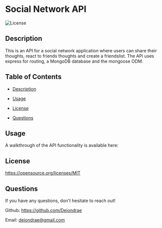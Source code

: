 # Social Network API
  ![License](https://img.shields.io/badge/License-MIT-blue.svg)
  ## Description
  This is an API for a social network application where users can share their thoughts, react to friends thoughts and create a friendslist. The APi uses express for routing, a MongoDB database and the mongoose ODM.

  ## Table of Contents
  - [Description](#Description)
  - [Usage](#Usage)
  - [License](#License)

  - [Questions](#Questions)
    
  ## Usage
  A walkthrough of the API functionality is available here:

  ## License
  https://opensource.org/licenses/MIT

  ## Questions
  If you have any questions, don't hesitate to reach out!

  Github: https://github.com/Deiondrae

  Email: deiondrae@gmail.com

